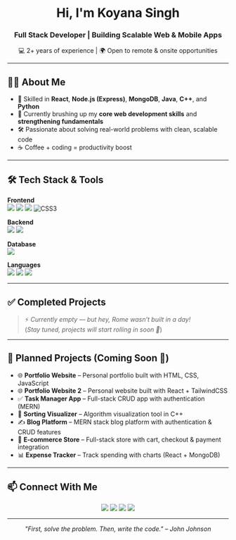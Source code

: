 <!-- Banner / Introduction -->
<h1 align="center">Hi, I'm Koyana Singh </h1>
<!-- <h1 align="center">Hi, I'm Koyana Singh 👋</h1>
<h1 align="center">Hi, I'm Koyana Singh <img src="https://img.shields.io/badge/FullStack-Developer-blue?style=flat-square" /></h1> -->
<h3 align="center">Full Stack Developer | Building Scalable Web & Mobile Apps</h3>

<p align="center">
  💻 2+ years of experience | 🌍 Open to remote & onsite opportunities
</p>

---

## 👨‍💻 About Me  
- 🚀 Skilled in <b>React</b>, <b>Node.js (Express)</b>, <b>MongoDB</b>, <b>Java</b>, <b>C++</b>, and <b>Python</b>  
- 🎯 Currently brushing up my <b>core web development skills</b> and <b>strengthening fundamentals</b> 
- 🛠️ Passionate about solving real-world problems with clean, scalable code  
- ☕ Coffee + coding = productivity boost  

---

## 🛠 Tech Stack & Tools  

**Frontend**  
<img src="https://img.shields.io/badge/React-61DAFB?style=for-the-badge&logo=react&logoColor=black" />
<img src="https://img.shields.io/badge/JavaScript-F7DF1E?style=for-the-badge&logo=javascript&logoColor=black" />
<img src="https://img.shields.io/badge/HTML5-E34F26?style=for-the-badge&logo=html5&logoColor=white" />
![CSS3](https://img.shields.io/badge/CSS3-1572B6?style=for-the-badge&logo=css3&logoColor=white)
<!-- <img src="https://cdn.jsdelivr.net/gh/devicons/devicon/icons/css3/css3-original.svg" width="40" height="20"/> -->

**Backend**  
<img src="https://img.shields.io/badge/Node.js-339933?style=for-the-badge&logo=nodedotjs&logoColor=white" />
<img src="https://img.shields.io/badge/Express.js-000000?style=for-the-badge&logo=express&logoColor=white" />

**Database**  
<img src="https://img.shields.io/badge/MongoDB-47A248?style=for-the-badge&logo=mongodb&logoColor=white" />

**Languages**  
<img src="https://img.shields.io/badge/Java-ED8B00?style=for-the-badge&logo=openjdk&logoColor=white" />
<img src="https://img.shields.io/badge/C++-00599C?style=for-the-badge&logo=cplusplus&logoColor=white" />
<img src="https://img.shields.io/badge/Python-3776AB?style=for-the-badge&logo=python&logoColor=white" />

---

## ✅ Completed Projects  
<!-- - **[Portfolio Website](#)** – Personal portfolio built with HTML, CSS, JavaScript  
- **[Sorting Visualizer](#)** – Algorithm visualization tool using C++ --> 
> ⚡ *Currently empty — but hey, Rome wasn’t built in a day!*  
(*Stay tuned, projects will start rolling in soon 🚀*)  

---

## 📌 Planned Projects (Coming Soon 🚀)
- 🌐 **Portfolio Website** – Personal portfolio built with HTML, CSS, JavaScript 
- 🌐 **Portfolio Website 2** – Personal website built with React + TailwindCSS 
- ✅ **Task Manager App** – Full-stack CRUD app with authentication (MERN)  
- 🎨 **Sorting Visualizer** – Algorithm visualization tool in C++
- ✍️ **Blog Platform** – MERN stack blog platform with authentication & CRUD features  
- 🛒 **E-commerce Store** – Full-stack store with cart, checkout & payment integration
- 📊 **Expense Tracker** – Track spending with charts (React + MongoDB)  

<!-- ---

## 📊 GitHub Stats  
<p align="center">
  <img src="https://github-readme-stats.vercel.app/api?username=KoyanaSingh&show_icons=true&theme=radical&hide_border=true" height="165" />
  <img src="https://github-readme-stats.vercel.app/api/top-langs/?username=KoyanaSingh&layout=compact&theme=radical&hide_border=true" height="165" />
</p>

<p align="center">
  <img src="https://github-readme-streak-stats.herokuapp.com/?user=KoyanaSingh&theme=radical&hide_border=true" height="165" />
</p>

<p align="center">
  <img src="https://github-readme-activity-graph.vercel.app/graph?username=KoyanaSingh&theme=radical&hide_border=true" />
</p> -->

---

## 📫 Connect With Me  
<p align="center">
  <a href="mailto:koyana.singh16@gmail.com"><img src="https://img.shields.io/badge/Email-D14836?style=for-the-badge&logo=gmail&logoColor=white" /></a>
  <a href="mailto:hiimkoyana@gmail.com"><img src="https://img.shields.io/badge/Email2-D14836?style=for-the-badge&logo=gmail&logoColor=white" /></a>
  <a href="https://www.linkedin.com/in/koyana-singh/"><img src="https://img.shields.io/badge/LinkedIn-0077B5?style=for-the-badge&logo=linkedin&logoColor=white" /></a>
  <a href="https://github.com/KoyanaSingh"><img src="https://img.shields.io/badge/GitHub-181717?style=for-the-badge&logo=github&logoColor=white" /></a>
</p>

---

<p align="center"><i>"First, solve the problem. Then, write the code." – John Johnson</i></p>
